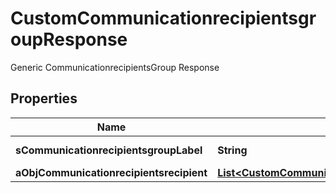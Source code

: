 

# CustomCommunicationrecipientsgroupResponse

Generic CommunicationrecipientsGroup Response

## Properties

| Name | Type | Description | Notes |
|------------ | ------------- | ------------- | -------------|
|**sCommunicationrecipientsgroupLabel** | **String** | The label for the Communicationrecipientsgroup |  |
|**aObjCommunicationrecipientsrecipient** | [**List&lt;CustomCommunicationrecipientsrecipientResponse&gt;**](CustomCommunicationrecipientsrecipientResponse.md) |  |  |



